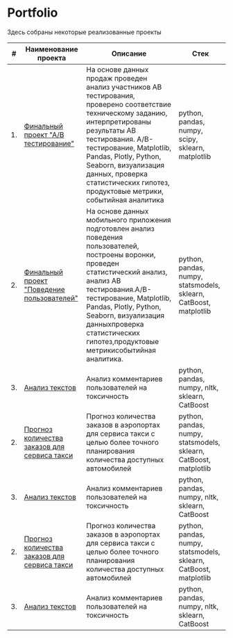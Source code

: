 
# Portfolio

Здесь собраны некоторые реализованные проекты

| #    | Наименование проекта                | Описание                                                     | Стек                                                         |
| ---- | ------------------------------------------------------------ | ------------------------------------------------------------ | ------------------------------------------------------------ |
| 1.   | [Финальный проект "А/В тестирование"](https://github.com/AnnaKotenok/FinalABProjectTesting)| На основе данных продаж проведен анализ участников АВ тестирования, проверено соответствие техническому заданию, интерпретированы результаты АВ тестирования. A/B-тестирование, Matplotlib, Pandas, Plotly, Python, Seaborn, визуализация данных, проверка статистических гипотез, продуктовые метрики, событийная аналитика| python, pandas, numpy, scipy, sklearn, matplotlib       |
| 2.   | [Финальный проект "Поведение пользователей"](https://github.com/AnnaKotenok/FinalMobileAppUserBehavior) | На основе данных мобильного приложения подготовлен анализ поведения пользователей, построены воронки, проведен статистический анализ, анализ АВ тестирования.A/B-тестирование, Matplotlib, Pandas, Plotly, Python, Seaborn, визуализация данныхпроверка статистических гипотез,продуктовые метрикисобытийная аналитика. | python, pandas, numpy, statsmodels, sklearn, CatBoost, matplotlib |
| 3.   | [Анализ текстов](https://github.com/aq2003/Portfolio/tree/main/Analyzing%20Texts) | Анализ комментариев пользователей на токсичность             | python, pandas, numpy, nltk, sklearn, CatBoost |
| 2.   | [Прогноз количества заказов для сервиса такси](https://github.com/aq2003/Portfolio/tree/main/Taxi%20Service) | Прогноз количества заказов в аэропортах <br/>для сервиса такси с целью более точного планирования количества доступных <br/>автомобилей | python, pandas, numpy, statsmodels, sklearn, CatBoost, matplotlib |
| 3.   | [Анализ текстов](https://github.com/aq2003/Portfolio/tree/main/Analyzing%20Texts) | Анализ комментариев пользователей на токсичность             | python, pandas, numpy, nltk, sklearn, CatBoost |
| 2.   | [Прогноз количества заказов для сервиса такси](https://github.com/aq2003/Portfolio/tree/main/Taxi%20Service) | Прогноз количества заказов в аэропортах <br/>для сервиса такси с целью более точного планирования количества доступных <br/>автомобилей | python, pandas, numpy, statsmodels, sklearn, CatBoost, matplotlib |
| 3.   | [Анализ текстов](https://github.com/aq2003/Portfolio/tree/main/Analyzing%20Texts) | Анализ комментариев пользователей на токсичность             | python, pandas, numpy, nltk, sklearn, CatBoost |




